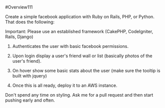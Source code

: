 #Overview111

Create a simple facebook application with Ruby on Rails, PHP, or Python. That does the following:

Important: Please use an established framework (CakePHP, CodeIgniter, Rails, Django) 

1. Authenticates the user with basic facebook permissions.

2. Upon login display a user's friend wall or list (basically photos of the user's friend).

3. On hover show some basic stats about the user (make sure the tooltip is built with jquery)

4. Once this is all ready, deploy it to an AWS instance.

Don't spend any time on styling. Ask me for a pull request and then start pushing early and often.



